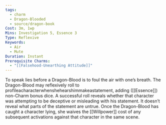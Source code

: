 ```yaml
---
tags:
  - charm
  - Dragon-Blooded
  - source/dragon-book
Cost: 3m, 1wp
Mins: Investigation 5, Essence 3
Type: Reflexive
Keywords:
  - Air
  - Mute
Duration: Instant
Prerequisite Charms:
  - "[[Falsehood-Unearthing Attitude]]"
---
```

To speak lies before a Dragon-Blood is to foul the air with one’s breath. The Dragon-Blood may reflexively roll to profileacharacterwhenshehearshimmakeastatement, adding ([[Essence]]) non-Charm bonus dice. A successful roll reveals whether that character was attempting to be deceptive or misleading with his statement. It doesn’t reveal what parts of the statement are untrue. Once the Dragon-Blood has caught a character lying, she waives the [[Willpower]] cost of any subsequent activations against that character in the same scene.